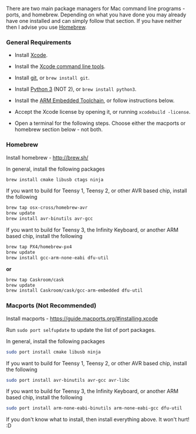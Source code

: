 There are two main package managers for Mac command line programs - ports, and homebrew. Depending on what you have done you may already have one installed and can simply follow that section. If you have neither then I advise you use [Homebrew](https://brew.sh/).

### General Requirements

- Install [Xcode](https://itunes.apple.com/us/app/xcode/id497799835).
- Install the [Xcode command line tools](https://developer.apple.com/downloads/index.action).
- Install [git](http://git-scm.com/downloads), or `brew install git`.
- Install [Python 3](https://www.python.org/downloads/) (NOT 2), or `brew install python3`.
- Install the [ARM Embedded Toolchain](https://launchpad.net/gcc-arm-embedded), or follow instructions below.

- Accept the Xcode license by opening it, or running `xcodebuild -license`.
- Open a terminal for the following steps. Choose either the macports or homebrew section below - not both.

### Homebrew

Install homebrew - http://brew.sh/

In general, install the following packages

```bash
brew install cmake libusb ctags ninja
```

If you want to build for Teensy 1, Teensy 2, or other AVR based chip, install the following

```bash
brew tap osx-cross/homebrew-avr
brew update
brew install avr-binutils avr-gcc
```

If you want to build for Teensy 3, the Infinity Keyboard, or another ARM based chip, install the following

```bash
brew tap PX4/homebrew-px4
brew update
brew install gcc-arm-none-eabi dfu-util
```

**or**

```bash
brew tap Caskroom/cask
brew update
brew install Caskroom/cask/gcc-arm-embedded dfu-util
```

### Macports (Not Recommended)

Install macports - https://guide.macports.org/#installing.xcode

Run `sudo port selfupdate` to update the list of port packages.

In general, install the following packages

```bash
sudo port install cmake libusb ninja
```

If you want to build for Teensy 1, Teensy 2, or other AVR based chip, install the following

```bash
sudo port install avr-binutils avr-gcc avr-libc
```

If you want to build for Teensy 3, the Infinity Keyboard, or another ARM based chip, install the following

```bash
sudo port install arm-none-eabi-binutils arm-none-eabi-gcc dfu-util
```

If you don't know what to install, then install everything above. It won't hurt! :D
